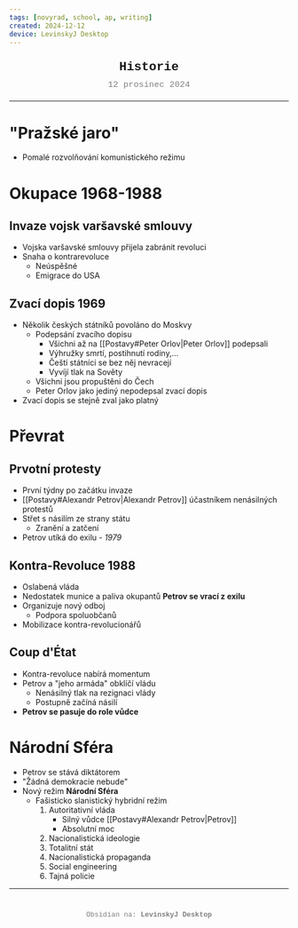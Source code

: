 ```yaml
---
tags: [novyrad, school, ap, writing]
created: 2024-12-12
device: LevinskyJ Desktop
---
```

<div style="text-align: center; font-size: 1.6em; font-weight: bold; padding: 10px 0; font-family: Courier New">
  Historie
</div>

<div style="text-align: center; color: gray; font-size: 1.1em; margin-bottom: 20px; font-family: Courier New">  12 prosinec 2024
</div>

---

# "Pražské jaro"
- Pomalé rozvolňování komunistického režimu

# Okupace 1968-1988
## Invaze vojsk varšavské smlouvy
- Vojska varšavské smlouvy přijela zabránit revoluci
- Snaha o kontrarevoluce
	- Neúspěšné
	- Emigrace do USA
## Zvací dopis 1969
- Několik českých státníků povoláno do Moskvy
	- Podepsání zvacího dopisu
		- Všichni až na [[Postavy#Peter Orlov|Peter Orlov]] podepsali
		- Výhružky smrtí, postihnutí rodiny,...
		- Čeští státníci se bez něj nevracejí
		- Vyvíjí tlak na Sověty
	- Všichni jsou propuštěni do Čech
	- Peter Orlov jako jediný nepodepsal zvací dopis
- Zvací dopis se stejně zval jako platný

# Převrat
## Prvotní protesty
- První týdny po začátku invaze
- [[Postavy#Alexandr Petrov|Alexandr Petrov]] účastníkem nenásilných protestů
- Střet s násilím ze strany státu
	- Zranění a zatčení
- Petrov utíká do exilu - *1979*
## Kontra-Revoluce 1988
- Oslabená vláda
- Nedostatek munice a paliva okupantů
**Petrov se vrací z exilu**
- Organizuje nový odboj
	- Podpora spoluobčanů
- Mobilizace kontra-revolucionářů
## Coup d'État
- Kontra-revoluce nabírá momentum
- Petrov a "jeho armáda" obklíčí vládu
	- Nenásilný tlak na rezignaci vlády
	- Postupně začíná násilí
- **Petrov se pasuje do role vůdce**

# Národní Sféra
- Petrov se stává diktátorem
- "Žádná demokracie nebude"
- Nový režim **Národní Sféra**
	- Fašisticko slanistický hybridní režim
		1. Autoritativní vláda 
			- Silný vůdce [[Postavy#Alexandr Petrov|Petrov]]
			- Absolutní moc
		2. Nacionalistická ideologie
		3. Totalitní stát
		4. Nacionalistická propaganda
		5. Social engineering
		6. Tajná policie

---

<div style="text-align: center; color: gray; font-size: 0.9em; margin-top: 40px; font-family: Courier New">
  Obsidian na: <strong>LevinskyJ Desktop</strong>
</div>
